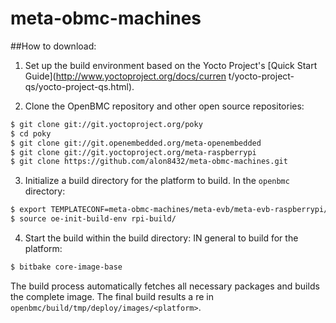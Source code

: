 # meta-obmc-machines

##How to download:
1. Set up the build environment based on the Yocto Project's [Quick Start Guide](http://www.yoctoproject.org/docs/curren
t/yocto-project-qs/yocto-project-qs.html).

2. Clone the OpenBMC repository and other open source repositories:
 ```bash
 $ git clone git://git.yoctoproject.org/poky
 $ cd poky
 $ git clone git://git.openembedded.org/meta-openembedded
 $ git clone git://git.yoctoproject.org/meta-raspberrypi
 $ git clone https://github.com/alon8432/meta-obmc-machines.git
 ```
3. Initialize a build directory for the platform to build. In the `openbmc` directory:
 ```bash
 $ export TEMPLATECONF=meta-obmc-machines/meta-evb/meta-evb-raspberrypi/conf
 $ source oe-init-build-env rpi-build/
 ```
4. Start the build within the build directory:
 IN general to build for the platform:
 ```bash
 $ bitbake core-image-base
 ```
 The build process automatically fetches all necessary packages and builds the complete image. The final build results a
re in `openbmc/build/tmp/deploy/images/<platform>`. 
